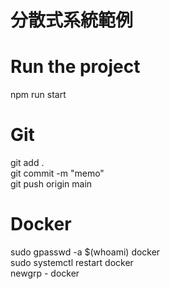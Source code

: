 # 分散式系統範例

# Run the project
npm run start

# Git 
git add . <br>
git commit -m "memo" <br>
git push origin main <br>

# Docker
sudo gpasswd -a $(whoami) docker<br>
sudo systemctl restart docker<br>
newgrp - docker<br>
